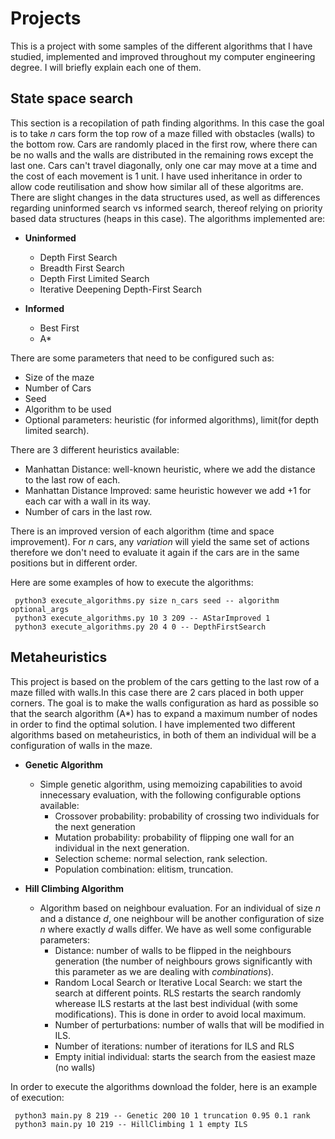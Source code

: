 # Projects
This is a project with some samples of the different algorithms that I have studied, implemented and improved throughout my computer engineering degree.
I will briefly explain each one of them.

## State space search
This section is a recopilation of path finding algorithms. In this case the goal is to take _n_ cars form the top row of a maze filled with obstacles (walls) to the bottom row. Cars are randomly placed in the first row, where there can be no walls and the walls are distributed in the remaining rows except the last one. Cars can't travel diagonally, only one car may move at a time and the cost of each movement is 1 unit.
I have used inheritance in order to allow code reutilisation and show how similar all of these algoritms are. There are slight changes in the data structures used, as well as differences regarding uninformed search vs informed search, thereof relying on priority based data structures (heaps in this case).
The algorithms implemented are:

- __Uninformed__
  - Depth First Search
  - Breadth First Search
  - Depth First Limited Search
  - Iterative Deepening Depth-First Search

- __Informed__
  - Best First
  - A*
  
There are some parameters that need to be configured such as:
  - Size of the maze
  - Number of Cars
  - Seed
  - Algorithm to be used
  - Optional parameters: heuristic (for informed algorithms), limit(for depth limited search).
  
There are 3 different heuristics available:
  - Manhattan Distance: well-known heuristic, where we add the distance to the last row of each.
  - Manhattan Distance Improved: same heuristic however we add +1 for each car with a wall in its way.
  - Number of cars in the last row.
 
 There is an improved version of each algorithm (time and space improvement). For _n_ cars, any _variation_ will yield the same set of actions therefore we don't need to evaluate it again if the cars are in the same positions but in different order.
 
 Here are some examples of how to execute the algorithms:
 
     python3 execute_algorithms.py size n_cars seed -- algorithm optional_args
     python3 execute_algorithms.py 10 3 209 -- AStarImproved 1
     python3 execute_algorithms.py 20 4 0 -- DepthFirstSearch

## Metaheuristics
This project is based on the problem of the cars getting to the last row of a maze filled with walls.In this case there are 2 cars placed in both upper corners. The goal is to make the walls configuration as hard 
as possible so that the search algorithm (A*) has to expand a maximum number of nodes in order to find the optimal solution. I have implemented two different algorithms based on metaheuristics, in both of them an individual will be a configuration of walls in the maze.
- __Genetic Algorithm__
  - Simple genetic algorithm, using memoizing capabilities to avoid innecessary evaluation, with the following configurable options available:
    - Crossover probability: probability of crossing two individuals for the next generation
    - Mutation probability: probability of flipping one wall for an individual in the next generation.
    - Selection scheme: normal selection, rank selection.
    - Population combination: elitism, truncation.
    
- __Hill Climbing Algorithm__
  - Algorithm based on neighbour evaluation. For an individual of size _n_ and a distance _d_, one neighbour will be another configuration of size _n_ where exactly _d_ walls differ. We have as well some configurable parameters:
    - Distance: number of walls to be flipped in the neighbours generation (the number of neighbours grows significantly with this parameter as we are dealing with _combinations_).
    - Random Local Search or Iterative Local Search: we start the search at different points. RLS restarts the search randomly wherease ILS restarts at the last best individual (with some modifications). This is done in order to avoid local maximum.
    - Number of perturbations: number of walls that will be modified in ILS.
    - Number of iterations: number of iterations for ILS and RLS
    - Empty initial individual: starts the search from the easiest maze (no walls)
    
In order to execute the algorithms download the folder, here is an example of execution:

      
     python3 main.py 8 219 -- Genetic 200 10 1 truncation 0.95 0.1 rank
     python3 main.py 10 219 -- HillClimbing 1 1 empty ILS
